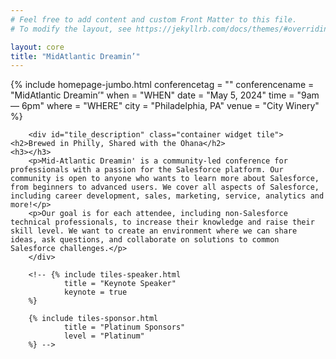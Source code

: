 ```yaml
---
# Feel free to add content and custom Front Matter to this file.
# To modify the layout, see https://jekyllrb.com/docs/themes/#overriding-theme-defaults

layout: core
title: "MidAtlantic Dreamin’"
---
```

<div class="container-flex">
        {% include homepage-jumbo.html
                conferencetag = ""
                conferencename = "MidAtlantic Dreamin’"
                when = "WHEN"
                date = "May 5, 2024"
                time = "9am &mdash; 6pm"
                where = "WHERE"
                city = "Philadelphia, PA"
                venue = "City Winery"
        %}

        <div id="tile_description" class="container widget tile">
	<h2>Brewed in Philly, Shared with the Ohana</h2>
	<h3></h3>
        <p>Mid-Atlantic Dreamin' is a community-led conference for professionals with a passion for the Salesforce platform. Our community is open to anyone who wants to learn more about Salesforce, from beginners to advanced users. We cover all aspects of Salesforce, including career development, sales, marketing, service, analytics and more!</p>
        <p>Our goal is for each attendee, including non-Salesforce technical professionals, to increase their knowledge and raise their skill level. We want to create an environment where we can share ideas, ask questions, and collaborate on solutions to common Salesforce challenges.</p>
        </div>

        <!-- {% include tiles-speaker.html 
                title = "Keynote Speaker"
                keynote = true
        %}

        {% include tiles-sponsor.html 
                title = "Platinum Sponsors"
                level = "Platinum"
        %} -->

</div>
